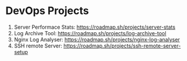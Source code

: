 # DevOps Projects

1. Server Performace Stats: https://roadmap.sh/projects/server-stats
2. Log Archive Tool: https://roadmap.sh/projects/log-archive-tool
3. Nginx Log Analyser: https://roadmap.sh/projects/nginx-log-analyser
4. SSH remote Server: https://roadmap.sh/projects/ssh-remote-server-setup
